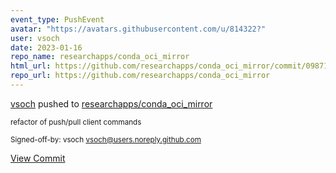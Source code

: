 ```yaml
---
event_type: PushEvent
avatar: "https://avatars.githubusercontent.com/u/814322?"
user: vsoch
date: 2023-01-16
repo_name: researchapps/conda_oci_mirror
html_url: https://github.com/researchapps/conda_oci_mirror/commit/09871df4c747c974322a5beacd5a731440760be9
repo_url: https://github.com/researchapps/conda_oci_mirror
---
```


<a href='https://github.com/vsoch' target='_blank'>vsoch</a> pushed to <a href='https://github.com/researchapps/conda_oci_mirror' target='_blank'>researchapps/conda_oci_mirror</a>

<small>refactor of push/pull client commands

Signed-off-by: vsoch <vsoch@users.noreply.github.com></small>

<a href='https://github.com/researchapps/conda_oci_mirror/commit/09871df4c747c974322a5beacd5a731440760be9' target='_blank'>View Commit</a>